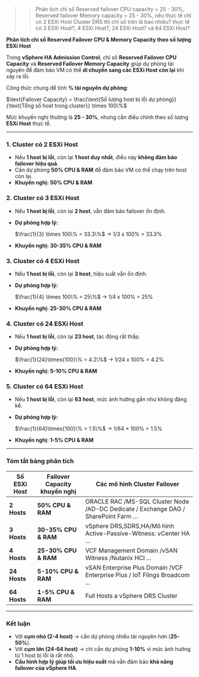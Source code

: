 >> Phân tích chỉ số Reserved failover CPU capacity = 25 - 30%, Reserved failover Memory capacity = 25 - 30%, nếu thực tế chỉ có 2 ESXi Host Cluster DRS thì chỉ số trên là bao nhiêu? thực tế có 3 ESXi Host?, 4 ESXi Host?, 24 ESXi Host? và 64 ESXi Host?

**Phân tích chỉ số Reserved Failover CPU & Memory Capacity theo số lượng ESXi Host**  

Trong **vSphere HA Admission Control**, chỉ số **Reserved Failover CPU Capacity** và **Reserved Failover Memory Capacity** giúp dự phòng tài nguyên để đảm bảo VM có thể **di chuyển sang các ESXi Host còn lại** khi xảy ra lỗi.  

Công thức chung để tính **% tài nguyên dự phòng**:  

$\text{Failover Capacity} = \frac{\text{Số lượng host bị lỗi dự phòng}}{\text{Tổng số host trong cluster}} \times 100\%$

Mức khuyến nghị thường là **25 - 30%**, nhưng cần điều chỉnh theo số lượng **ESXi Host** thực tế.

---

### **1. Cluster có 2 ESXi Host**  
- Nếu **1 host bị lỗi**, còn lại **1 host duy nhất**, điều này **không đảm bảo failover hiệu quả**.  
- Cần dự phòng **50% CPU & RAM** để đảm bảo VM có thể chạy trên host còn lại.  
- **Khuyến nghị:** **50% CPU & RAM**  

### **2. Cluster có 3 ESXi Host**  
- Nếu **1 host bị lỗi**, còn lại **2 host**, vẫn đảm bảo failover ổn định.  
- **Dự phòng hợp lý:**  
  
  $\frac{1}{3} \times 100\% = 33.3\%$ -> 1/3 x 100% = 33.3%
  
- **Khuyến nghị:** **30-35% CPU & RAM**  

### **3. Cluster có 4 ESXi Host**  
- Nếu **1 host bị lỗi**, còn lại **3 host**, hiệu suất vẫn ổn định.  
- **Dự phòng hợp lý:**  
  
  $\frac{1}{4} \times 100\% = 25\%$ -> 1/4 x 100% = 25%
- **Khuyến nghị:** **25-30% CPU & RAM**  

### **4. Cluster có 24 ESXi Host**  
- Nếu **1 host bị lỗi**, còn lại **23 host**, tác động rất thấp.  
- **Dự phòng hợp lý:**  
  
  $\frac{1}{24}\times{100}\% = 4.2\%$ -> 1/24 x 100% = 4.2%
  
- **Khuyến nghị:** **5-10% CPU & RAM**  

### **5. Cluster có 64 ESXi Host**  
- Nếu **1 host bị lỗi**, còn lại **63 host**, mức ảnh hưởng gần như không đáng kể.  
- **Dự phòng hợp lý:**

  $\frac{1}{64}\times{100}\% = 1.5\%$ -> 1/64 × 100% = 1.5%

- **Khuyến nghị:** **1-5% CPU & RAM**  

---

### **Tóm tắt bảng phân tích**
| **Số ESXi Host** | **Failover Capacity khuyến nghị** | **Các mô hình Cluster Failover** |
|------------------|-----------------------------------|-----------------------------------|
| **2 Hosts** | **50% CPU & RAM** | ORACLE RAC /MS-SQL Cluster Node /AD-DC Dedicate / Exchange DAG / SharePoint Farm ... |
| **3 Hosts** | **30-35% CPU & RAM** | vSphere DRS,SDRS,HA/Mô hình Active-Passive-Witness: vCenter HA ... | 
| **4 Hosts** | **25-30% CPU & RAM** | VCF Management Domain /vSAN Witness /Nutanix HCI ... |
| **24 Hosts** | **5-10% CPU & RAM** | vSAN Enterprise Plus Domain /VCF Enterprise Plus / IoT Flings Broadcom ... |
| **64 Hosts** | **1-5% CPU & RAM** | Full Hosts a vSphere DRS Cluster |

---

### **Kết luận**  
- Với **cụm nhỏ (2-4 host)** → cần dự phòng nhiều tài nguyên hơn (**25-50%**).  
- Với **cụm lớn (24-64 host)** → chỉ cần dự phòng **1-10%** vì mức ảnh hưởng từ 1 host bị lỗi là rất nhỏ.  
- **Cấu hình hợp lý giúp tối ưu hiệu suất** mà vẫn đảm bảo **khả năng failover của vSphere HA**.  
